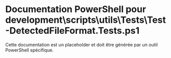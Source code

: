 # Documentation PowerShell pour development\scripts\utils\Tests\Test-DetectedFileFormat.Tests.ps1

Cette documentation est un placeholder et doit être générée par un outil PowerShell spécifique.
